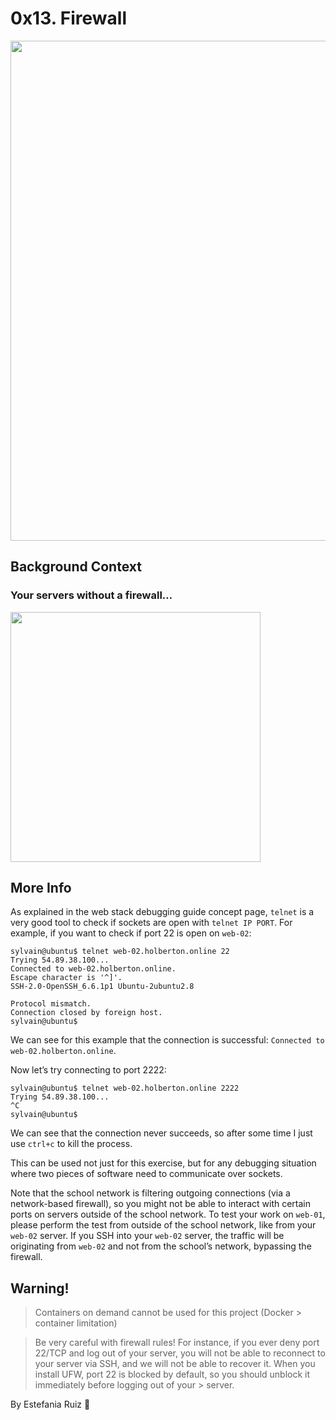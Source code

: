 # 0x13. Firewall
<img src = "https://s3.amazonaws.com/intranet-projects-files/holbertonschool-sysadmin_devops/284/V1HjQ1Y.png" width = 800px length = 400px>

## Background Context
### Your servers without a firewall…
<img src = "https://s3.amazonaws.com/intranet-projects-files/holbertonschool-sysadmin_devops/155/holbertonschool-firewall.gif" width = 400px>

## More Info
As explained in the web stack debugging guide concept page, `telnet` is a very good tool to check if sockets are open with `telnet IP PORT`. For example, if you want to check if port 22 is open on `web-02`:

```
sylvain@ubuntu$ telnet web-02.holberton.online 22
Trying 54.89.38.100...
Connected to web-02.holberton.online.
Escape character is '^]'.
SSH-2.0-OpenSSH_6.6.1p1 Ubuntu-2ubuntu2.8

Protocol mismatch.
Connection closed by foreign host.
sylvain@ubuntu$
```
We can see for this example that the connection is successful: `Connected to web-02.holberton.online`.

Now let’s try connecting to port 2222:
```
sylvain@ubuntu$ telnet web-02.holberton.online 2222
Trying 54.89.38.100...
^C
sylvain@ubuntu$
```
We can see that the connection never succeeds, so after some time I just use `ctrl+c` to kill the process.

This can be used not just for this exercise, but for any debugging situation where two pieces of software need to communicate over sockets.

Note that the school network is filtering outgoing connections (via a network-based firewall), so you might not be able to interact with certain ports on servers outside of the school network. To test your work on `web-01`, please perform the test from outside of the school network, like from your `web-02` server. If you SSH into your `web-02` server, the traffic will be originating from `web-02` and not from the school’s network, bypassing the firewall.

## Warning!
> Containers on demand cannot be used for this project (Docker > container limitation)

> Be very careful with firewall rules! For instance, if you ever deny port 22/TCP and log out of your server, you will not be able to reconnect to your server via SSH, and we will not be able to recover it. When you install UFW, port 22 is blocked by default, so you should unblock it immediately before logging out of your > server.

By Estefania Ruiz 🦌
